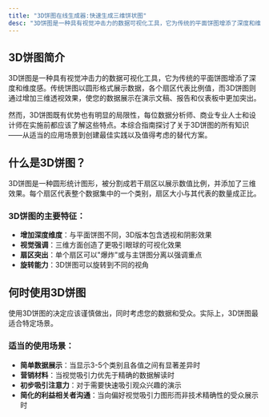 ```yaml
---
title: "3D饼图在线生成器:快速生成三维饼状图"
desc: "3D饼图是一种具有视觉冲击力的数据可视化工具，它为传统的平面饼图增添了深度和维度感。传统饼图以圆形格式展示数据，各个扇区代表比例值，而3D饼图则通过增加三维透视效果，使您的数据展示在演示文稿、报告和仪表板中更加突出。"
---
```


## 3D饼图简介

3D饼图是一种具有视觉冲击力的数据可视化工具，它为传统的平面饼图增添了深度和维度感。传统饼图以圆形格式展示数据，各个扇区代表比例值，而3D饼图则通过增加三维透视效果，使您的数据展示在演示文稿、报告和仪表板中更加突出。

然而，3D饼图既有优势也有明显的局限性，每位数据分析师、商业专业人士和设计师在实施前都应该了解这些特点。本综合指南探讨了关于3D饼图的所有知识——从适当的应用场景到创建最佳实践以及值得考虑的替代方案。

## 什么是3D饼图？

3D饼图是一种圆形统计图形，被分割成若干扇区以展示数值比例，并添加了三维效果。每个扇区代表整个数据集中的一个类别，扇区大小与其代表的数量成正比。

### 3D饼图的主要特征：

- **增加深度维度**：与平面饼图不同，3D版本包含透视和阴影效果
- **视觉强调**：三维方面创造了更吸引眼球的可视化效果
- **扇区突出**：单个扇区可以"爆炸"或与主饼图分离以强调重点
- **旋转能力**：3D饼图可以旋转到不同的视角

## 何时使用3D饼图

使用3D饼图的决定应该谨慎做出，同时考虑您的数据和受众。实际上，3D饼图最适合特定场景。

### 适当的使用场景：

- **简单数据展示**：当显示3-5个类别且各值之间有显著差异时
- **营销材料**：当视觉吸引力优先于精确的数据解读时
- **初步吸引注意力**：对于需要快速吸引观众兴趣的演示
- **简化的利益相关者沟通**：当向偏好视觉吸引力图形而非技术精确性的受众展示时